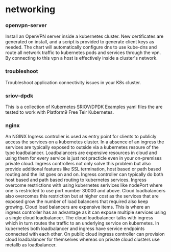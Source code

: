 # networking

### openvpn-server
Install an OpenVPN server inside a kubernetes cluster. New certificates are generated on install, and a script is provided to generate client keys as needed. The chart will automatically configure dns to use kube-dns and route all network traffic to kubernetes pods and services through the vpn. By connecting to this vpn a host is effectively inside a cluster's network.

### troubleshoot 
Troubleshoot application connectivity issues in your K8s cluster.

### sriov-dpdk
This is a collection of Kubernetes SRIOV/DPDK Examples yaml files the are tested to work with Platform9 Free Teir Kubernetes.

### nginx
An NGINX Ingress controller is used as entry point for clients to publicly access the services on a kubernetes cluster. In a absence of an ingress the services are typically exposed to outside via a kubernetes resoure of the type loadbalancer. Loadbalancers are expensive resources in cloud and using them for every service is just not practicle even in your on-premises private cloud. Ingress controllers not only solve this problem but also provide additional features like SSL termination, host based or path based routing and the list goes on and on. Ingress controller can typically do both host based and path based routing to kubernetes services.
Ingress overcome restrictions with using kubernetes serivices like nodePort where one is restricted to use port number 30000 and above. Cloud loadbalancers also overcomes this restriction but at higher cost as the services that are exposed grow the number of load balancers that required also keep growing. Cloud load balancers are expensive items. This is where an ingress controller has an advantage as it can expose multiple services using a single cloud loadbalancer.
The cloud loadbalancer talks with ingress which in turn routes the traffic to an underlying service on kubernetes. In kubernetes both loadbalancer and ingress have service endpoints connected with each other. On public cloud ingress controller can provision cloud loadbalancer for themselves whereas on private cloud clusters use metallb as loadbalancer.
